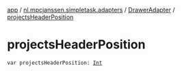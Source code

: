 [app](../../index.md) / [nl.mpcjanssen.simpletask.adapters](../index.md) / [DrawerAdapter](index.md) / [projectsHeaderPosition](.)

# projectsHeaderPosition

`var projectsHeaderPosition: `[`Int`](https://kotlinlang.org/api/latest/jvm/stdlib/kotlin/-int/index.html)